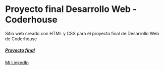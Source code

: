# Proyecto final Desarrollo Web - Coderhouse
Sitio web creado con HTML y CSS para el proyecto final de Desarrollo Web de Coderhouse

##### [Proyecto final](https://franrappazzini.github.io/PFC/) 

[Mi LinkedIn](https://www.linkedin.com/in/franciscorappazzini/)
